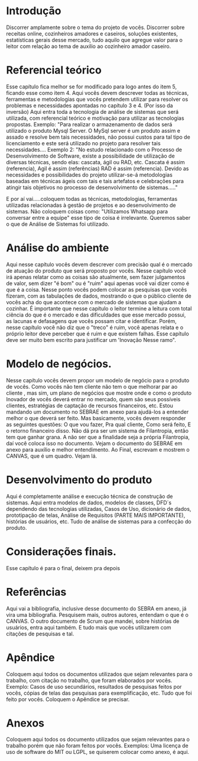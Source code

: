 
# Introdução
Discorrer amplamente sobre o tema do projeto de vocês. 
Discorrer sobre receitas online, cozinheiros amadores e caseiros, soluções existentes, estatísticas gerais desse mercado, tudo aquilo que agregue valor para o leitor com relação ao tema de auxilio ao cozinheiro amador caseiro.

# Referencial teórico
Esse capítulo fica melhor se for modificado para logo antes do item 5, ficando esse como item 4.
Aqui vocês devem descrever todas as técnicas, ferramentas e metodologias que vocês pretendem utilizar para resolver os problemas e necessidades apontadas no capítulo 3 e 4. (Por isso da inversão)
Aqui entra toda a tecnologia de análise de sistemas que será utilizada, com referencial teórico e motivação para utilizar as tecnologias propostas.
Exemplo: "Para realizar o armazenamento de dados será utilizado o produto Mysql Server. O MySql server é um produto assim e assado e resolve bem tais necessidades, não possui custos para tal tipo de licenciamento e este será utilizado no projeto para resolver tais necessidades....
Exemplo 2: "No estudo relacionado com o Processo de Desenvolvimento de Software, existe a possibilidade de utilização de diversas técnicas, sendo elas: cascata, ágil ou RAD, etc. Cascata é assim (referencia), Agil é assim (referências) RAD é assim (referencia). Devido as necessidades e possibilidades do projeto utilizar-se-á metodologias baseadas em técnicas ágeis com tais e tais artefatos e celebrações para atingir tais objetivos no processo de desenvolvimento de sistemas....."

E por aí vai.....coloquem todas as técnicas, metodologias, ferramentas utilizadas relacionadas à gestão de projetos e ao desenvolvimento de sistemas. Não coloquem coisas como: "Utilizamos Whatsapp para conversar entre a equipe" esse tipo de coisa é irrelevante. Queremos saber o que de Análise de Sistemas foi utilizado.

# Análise do ambiente
Aqui nesse capítulo vocês devem descrever com precisão qual é o mercado de atuação do produto que será proposto por vocês.
Nesse capítulo você irá apenas relatar como as coisas são atualmente, sem fazer julgamentos de valor, sem dizer "é bom" ou é "ruim" aqui apenas você vai dizer como é que é a coisa. 
Nesse ponto vocês podem colocar as pesquisas que vocês fizeram, com as tabulações de dados, mostrando o que o público cliente de vocês acha do que acontece com o mercado de sistemas que ajudam a cozinhar.
É importante que nesse capítulo o leitor termine a leitura com total ciência do que é o mercado e das dificuldades que esse mercado possui, as lacunas e defasagens que vocês possam citar e identificar. Porém, nesse capítulo você não diz que o "treco" é ruim, você apenas relata e o próprio leitor deve perceber que é ruim e que existem falhas.
Esse capítulo deve ser muito bem escrito para justificar um 'Inovação Nesse ramo".

# Modelo de negócios. 
Nesse capítulo vocês devem propor um modelo de negócio para o produto de vocês. 
Como vocês não tem cliente não tem o que melhorar par ao cliente , mas sim, um plano de negócios que mostre onde e como o produto Inovador de vocês deverá entrar no mercado, quem são seus possíveis clientes, estratégias de captação de recursos financeiros, etc.
Estou mandando um documento no SEBRAE em anexo para ajudá-los a entender melhor o que deverá ser feito.
Mas basicamente, vocês devem responder as seguintes questões: O que vou fazer, Pra qual cliente, Como será feito, E o retorno financeiro disso.
Não dá pra ser um sistema de Filantropia, então tem que ganhar grana. A não ser que a finalidade seja a própria Filantropia, daí você coloca isso no documento.
Vejam o documento do SEBRAE em anexo para auxílio e melhor entendimento.
Ao Final, escrevam e mostrem o CANVAS, que é um quadro. Vejam lá.

# Desenvolvimento do produto
Aqui é completamente análise e execução técnica de construção de sistemas.
Aqui entra modelos de dados, modelos de classes, DFD´s dependendo das tecnologias utilizadas, Casos de Uso, dicionário de dados, prototipação de telas, Análise de Requisitos (PARTE MAIS IMPORTANTE), histórias de usuários, etc. Tudo de análise de sistemas para a confecção do produto.

# Considerações finais.
Esse capítulo é para o final, deixem pra depois

# Referências
Aqui vai a bibliografia, inclusive desse documento do SEBRA em anexo, já vira uma bibliografia.  Pesquisem mais, outros autores, entendam o que é o CANVAS.
O outro documento de Scrum que mandei, sobre histórias de usuários, entra aqui também.
E tudo mais que vocês utilizarem com citações de pesquisas e tal.

# Apêndice
Coloquem aqui todos os documentos utilizados que sejam relevantes para o trabalho, com citação no trabalho, que foram elaborados por vocês. Exemplo: Casos de uso secundários, resultados de pesquisas feitos por vocês, cópias de telas das pesquisas para exemplificação, etc. Tudo que foi feito por vocês.
Coloquem o Apêndice se precisar.

# Anexos
Coloquem aqui todos os documento utilizados que sejam relevantes para o trabalho porém que não foram feitos por vocês. Exemplos: Uma licença de uso de software do MIT ou LGPL, se quiserem colocar como anexo, é aqui.
